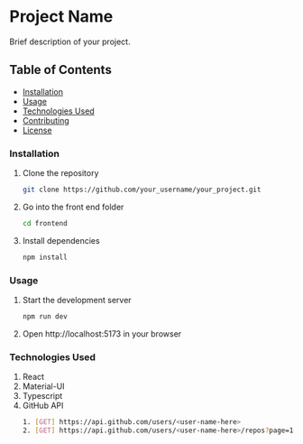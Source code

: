 # Project Name

Brief description of your project.

## Table of Contents

- [Installation](#installation)
- [Usage](#usage)
- [Technologies Used](#technologies-used)
- [Contributing](#contributing)
- [License](#license)

### Installation

1. Clone the repository
   ```sh
   git clone https://github.com/your_username/your_project.git
2. Go into the front end folder 
   ```sh
   cd frontend
2. Install dependencies
   ```sh
   npm install

### Usage

1. Start the development server
   ```sh
   npm run dev
2. Open http://localhost:5173 in your browser

### Technologies Used
1. React
2. Material-UI
3. Typescript
4. GitHub API
   ```sh
   1. [GET] https://api.github.com/users/<user-name-here>
   2. [GET] https://api.github.com/users/<user-name-here>/repos?page=1&per_page=10
